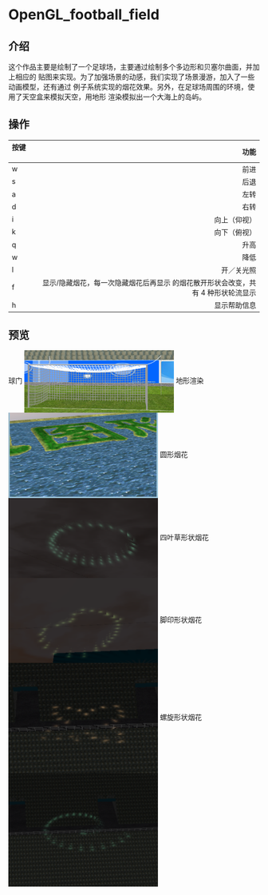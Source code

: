 # OpenGL_football_field

## 介绍
这个作品主要是绘制了一个足球场，主要通过绘制多个多边形和贝塞尔曲面，并加上相应的 贴图来实现。为了加强场景的动感，我们实现了场景漫游，加入了一些动画模型，还有通过 例子系统实现的烟花效果。另外，在足球场周围的环境，使用了天空盒来模拟天空，用地形 渲染模拟出一个大海上的岛屿。

## 操作
| 按键      |      功能 |
| :-------- | --------:|
| w  | 前进 |
| s  | 后退 |
| a  | 左转 |
| d  | 右转 |
| i  | 向上（仰视）|
| k  | 向下（俯视）|
| q  | 升高 |
| w  | 降低 |
| l  | 开／关光照 |
| f  | 显示/隐藏烟花，每一次隐藏烟花后再显示 的烟花散开形状会改变，共有 4 种形状轮流显示 |
| h  | 显示帮助信息 |


## 预览
球门
<img src="https://github.com/ChenmjSysu/repertory/blob/master/images/OpenGL_football_field_1.png" width = "300" alt="球门" align=center />
地形渲染
<img src="https://github.com/ChenmjSysu/repertory/blob/master/images/OpenGL_football_field_2.png" width = "300" alt="地形渲染" align=center />
圆形烟花
<img src="https://github.com/ChenmjSysu/repertory/blob/master/images/OpenGL_football_field_3.png" width = "300" alt="圆形烟花" align=center />
四叶草形状烟花
<img src="https://github.com/ChenmjSysu/repertory/blob/master/images/OpenGL_football_field_4.png" width = "300" alt="四叶草形状烟花" align=center />
脚印形状烟花
<img src="https://github.com/ChenmjSysu/repertory/blob/master/images/OpenGL_football_field_5.png" width = "300" alt="脚印形状烟花" align=center />
螺旋形状烟花
<img src="https://github.com/ChenmjSysu/repertory/blob/master/images/OpenGL_football_field_6.png" width = "300" alt="螺旋形状烟花" align=center />
